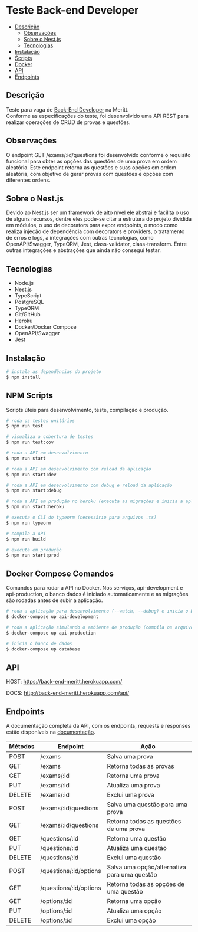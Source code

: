 # Teste Back-end Developer

- [Descrição](#descrição)
  - [Observações](#observações)
  - [Sobre o Nest.js](#sobre-o-nestjs)
  - [Tecnologias](#tecnologias)
- [Instalação](#instalação)
- [Scripts](#npm-Scripts)
- [Docker](#docker-compose-comandos)
- [API](#api)
- [Endpoints](#endpoints)



## Descrição

Teste para vaga de [Back-End Developer](https://github.com/Meritts/test-back-end-meritt) na Meritt.</br>
Conforme as especificações do teste, foi desenvolvido uma API REST para realizar operações de CRUD de provas e questões.

## Observações
O endpoint GET /exams/:id/questions foi desenvolvido conforme o requisito funcional para obter as opções das questões de uma prova em ordem aleatória. Este endpoint retorna as questões e suas opções em ordem aleatória, com objetivo de gerar provas com questões e opções com diferentes ordens.


## Sobre o Nest.js
Devido ao Nest.js ser um framework de alto nível ele abstrai e facilita o uso de alguns recursos, dentre eles pode-se citar a estrutura do projeto dividida em módulos, o uso de decorators para expor endpoints, o modo como realiza injeção de dependência com decorators e providers, o tratamento de erros e logs, a integrações com outras tecnologias, como OpenAPI/Swagger, TypeORM, Jest, class-validator, class-transform. Entre outras integrações e abstrações que ainda não consegui testar.

## Tecnologias
* Node.js
* Nest.js
* TypeScript
* PostgreSQL
* TypeORM
* Git/GitHub
* Heroku
* Docker/Docker Compose
* OpenAPI/Swagger
* Jest


## Instalação

```bash
# instala as dependências do projeto
$ npm install
```

## NPM Scripts
Scripts úteis para desenvolvimento, teste, compilação e produção.

```bash
# roda os testes unitários
$ npm run test

# visualiza a cobertura de testes
$ npm run test:cov

# roda a API em desenvolvimento
$ npm run start

# roda a API em desenvolvimento com reload da aplicação
$ npm run start:dev

# roda a API em desenvolvimento com debug e reload da aplicação
$ npm run start:debug

# roda a API em produção no heroku (executa as migrações e inicia a aplicação)
$ npm run start:heroku

# executa o CLI do typeorm (necessário para arquivos .ts)
$ npm run typeorm

# compila a API
$ npm run build

# executa em produção
$ npm run start:prod
```

## Docker Compose Comandos
Comandos para rodar a API no Docker. Nos serviços, api-development e api-production, o banco dados é iniciado automaticamente e as migrações são rodadas antes de subir a aplicação.
```bash
# roda a aplicação para desenvolvimento (--watch, --debug) e inicia o banco de dados.
$ docker-compose up api-development

# roda a aplicação simulando o ambiente de produção (compila os arquivos para JS) e inicia o banco de dados.
$ docker-compose up api-production

# inicia o banco de dados
$ docker-compose up database
```

## API
HOST: https://back-end-meritt.herokuapp.com/

DOCS: http://back-end-meritt.herokuapp.com/api/


## Endpoints
A documentação completa da API, com os endpoints, requests e responses estão disponíveis na [documentação](http://back-end-meritt.herokuapp.com/api/).

|Métodos|Endpoint|Ação|
|-------|--------|----|
POST | /exams | Salva uma prova
GET | /exams | Retorna todas as provas
GET | /exams/:id | Retorna uma prova
PUT | /exams/:id | Atualiza uma prova
DELETE | /exams/:id | Exclui uma prova
POST | /exams/:id/questions | Salva uma questão para uma prova
GET | /exams/:id/questions | Retorna todos as questões de uma prova
GET | /questions/:id | Retorna uma questão
PUT | /questions/:id | Atualiza uma questão
DELETE | /questions/:id | Exclui uma questão
POST | /questions/:id/options | Salva uma opção/alternativa para uma questão
GET | /questions/:id/options | Retorna todas as opções de uma questão
GET | /options/:id | Retorna uma opção
PUT | /options/:id | Atualiza uma opção
DELETE | /options/:id | Exclui uma opção
